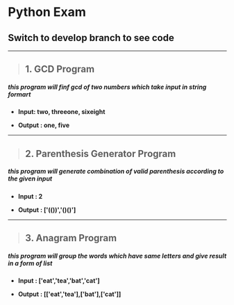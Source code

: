 # Python Exam 

## Switch to develop branch to see code

---

> ## 1. GCD Program

##### this program will finf gcd of two numbers which take input in string formart
- **Input: two, threeone, sixeight**

- **Output : one, five**

---

> ## 2. Parenthesis Generator Program

##### this program will generate combination of valid parenthesis according to the given input
- **Input : 2**

- **Output : ['(())','()()']**

---

> ## 3. Anagram Program

##### this program will group the words which have same letters and give result in a form of list
- **Input : ['eat','tea','bat','cat']**

- **Output : [['eat','tea'],['bat'],['cat']]**